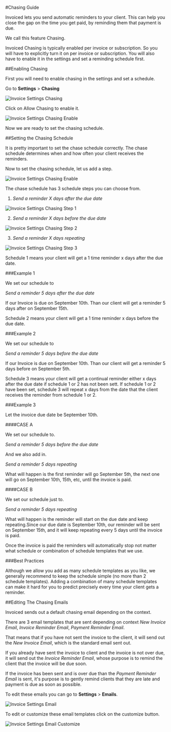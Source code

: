 #Chasing Guide

Invoiced lets you send automatic reminders to your client.  This can help you close the gap on the time you get paid, by reminding them that payment is due.

We call this feature Chasing. 

Invoiced Chasing is typically enabled per invoice or subscription.  So you will have to explicitly turn it on per invoice or subscription.  You will also have to enable it in the settings and set a reminding schedule first.

##Enabling Chasing

First you will need to enable chasing in the settings and set a schedule.

Go to **Settings** > **Chasing**

![Invoice Settings Chasing](../img/invoice-setting-chasing.png)

Click on Allow Chasing to enable it.

![Invoice Settings Chasing Enable](../img/invoice-setting-chasing-enable.png)

Now we are ready to set the chasing schedule.

##Setting the Chasing Schedule

It is pretty important to set the chase schedule correctly.  The chase schedule determines when and how often your client receives the reminders.

Now to set the chasing schedule, let us add a step.

![Invoice Settings Chasing Enable](../img/invoice-setting-chasing-add-step.png)

The chase schedule has 3 schedule steps you can choose from.

1. *Send a reminder X days after the due date*

![Invoice Settings Chasing Step 1](../img/invoice-setting-chasing-step-1.png)

2. *Send a reminder X days before the due date*

![Invoice Settings Chasing Step 2](../img/invoice-setting-chasing-step-2.png)

3. *Send a reminder X days repeating*

![Invoice Settings Chasing Step 3](../img/invoice-setting-chasing-step-3.png)

Schedule 1 means your client will get a 1 time reminder x days after the due date.

###Example 1

We set our schedule to

*Send a reminder 5 days after the due date*

If our Invoice is due on September 10th.  Than our client will get a reminder 5 days after on September 15th.

Schedule 2 means your client will get a 1 time reminder x days before the due date.

###Example 2

We set our schedule to

*Send a reminder 5 days before the due date*

If our Invoice is due on September 10th.  Than our client will get a reminder 5 days before on September 5th.

Schedule 3 means your client will get a continual reminder either x days after the due date if schedule 1 or 2 has not been sett.  If schedule 1 or 2 have been set, schedule 3 will repeat x days from the date that the client receives the reminder from schedule 1 or 2.

###Example 3

Let the invoice due date be September 10th.

####CASE A

We set our schedule to.

*Send a reminder 5 days before the due date*

And we also add in.

*Send a reminder 5 days repeating*

What will happen is the first reminder will go September 5th, the next one will go on September 10th, 15th, etc, until the invoice is paid.

####CASE B

We set our schedule just to.

*Send a reminder 5 days repeating*

What will happen is the reminder will start on the due date and keep repeating.Since our due date is September 10th, our reminder will be sent on September 15th, and it will keep repeating every 5 days until the invoice is paid.

Once the invoice is paid the reminders will automatically stop not matter what schedule or combination of schedule templates that we use.

###Best Practices

Although we allow you add as many schedule templates as you like, we generally recommend to keep the schedule simple (no more than 2 schedule templates).   Adding a combination of many schedule templates can make it hard for you to predict precisely every time your client gets a reminder. 

##Editing The Chasing Emails

Invoiced sends out a default chasing email depending on the context.  

There are 3 email templates that are sent depending on context *New Invoice Email*, *Invoice Reminder Email*, *Payment Reminder Email*.

That means that if you have not sent the invoice to the client, it will send out the *New Invoice Email*, which is the standard email sent out.

If you already have sent the invoice to client and the invoice is not over due, it will send out the *Invoice Reminder Email*, whose purpose is to remind the client that the invoice will be due soon.

If the invoice has been sent and is over due than the *Payment Reminder Email* is sent, it's purpose is to gently remind clients that they are late and payment is due as soon as possible.

To edit these emails you can go to **Settings** > **Emails**.

![Invoice Settings Email](../img/invoice-setting-emails.png)

To edit or customize these email templates click on the customize button.

![Invoice Settings Email Customize](../img/invoice-setting-emails-customize.png)

